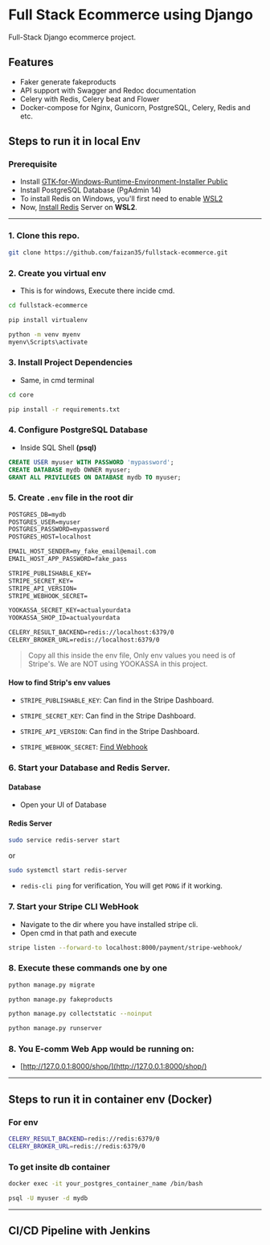 # Full Stack Ecommerce using Django

Full-Stack Django ecommerce project.

## Features

- Faker generate fakeproducts
- API support with Swagger and Redoc documentation
- Celery with Redis, Celery beat and Flower
- Docker-compose for Nginx, Gunicorn, PostgreSQL, Celery, Redis and etc.

## Steps to run it in local Env

### Prerequisite

- Install [GTK-for-Windows-Runtime-Environment-Installer Public](https://github.com/tschoonj/GTK-for-Windows-Runtime-Environment-Installer/releases)
- Install PostgreSQL Database (PgAdmin 14)
- To install Redis on Windows, you'll first need to enable [WSL2](https://learn.microsoft.com/en-us/windows/wsl/install)
- Now, [Install Redis](https://redis.io/docs/latest/operate/oss_and_stack/install/install-redis/install-redis-on-windows/) Server on **WSL2**.

---

### 1. Clone this repo.

```sh
git clone https://github.com/faizan35/fullstack-ecommerce.git
```

### 2. Create you virtual env

- This is for windows, Execute there incide cmd.

```sh
cd fullstack-ecommerce

pip install virtualenv

python -m venv myenv
myenv\Scripts\activate
```

### 3. Install Project Dependencies

- Same, in cmd terminal

```sh
cd core

pip install -r requirements.txt
```

### 4. Configure PostgreSQL Database

- Inside SQL Shell **(psql)**

```sql
CREATE USER myuser WITH PASSWORD 'mypassword';
CREATE DATABASE mydb OWNER myuser;
GRANT ALL PRIVILEGES ON DATABASE mydb TO myuser;
```

### 5. Create `.env` file in the root dir

```txt
POSTGRES_DB=mydb
POSTGRES_USER=myuser
POSTGRES_PASSWORD=mypassword
POSTGRES_HOST=localhost

EMAIL_HOST_SENDER=my_fake_email@email.com
EMAIL_HOST_APP_PASSWORD=fake_pass

STRIPE_PUBLISHABLE_KEY=
STRIPE_SECRET_KEY=
STRIPE_API_VERSION=
STRIPE_WEBHOOK_SECRET=

YOOKASSA_SECRET_KEY=actualyourdata
YOOKASSA_SHOP_ID=actualyourdata

CELERY_RESULT_BACKEND=redis://localhost:6379/0
CELERY_BROKER_URL=redis://localhost:6379/0
```

> Copy all this inside the env file, Only env values you need is of Stripe's.
> We are NOT using YOOKASSA in this project.

#### How to find Strip's env values

- `STRIPE_PUBLISHABLE_KEY`: Can find in the Stripe Dashboard.

- `STRIPE_SECRET_KEY`: Can find in the Stripe Dashboard.

- `STRIPE_API_VERSION`: Can find in the Stripe Dashboard.

- `STRIPE_WEBHOOK_SECRET`: [Find Webhook](./Stripe-Setup/webhook.md)

### 6. Start your Database and Redis Server.

#### Database

- Open your UI of Database

#### Redis Server

```sh
sudo service redis-server start
```

or

```sh
sudo systemctl start redis-server
```

- `redis-cli ping` for verification, You will get `PONG` if it working.

### 7. Start your Stripe CLI WebHook

- Navigate to the dir where you have installed stripe cli.
- Open cmd in that path and execute

```sh
stripe listen --forward-to localhost:8000/payment/stripe-webhook/
```

### 8. Execute these commands one by one

```sh
python manage.py migrate

python manage.py fakeproducts

python manage.py collectstatic --noinput

python manage.py runserver
```

### 8. You E-comm Web App would be running on:

- [http://127.0.0.1:8000/shop/](http://127.0.0.1:8000/shop/)

---

## Steps to run it in container env (Docker)

### For env

```sh
CELERY_RESULT_BACKEND=redis://redis:6379/0
CELERY_BROKER_URL=redis://redis:6379/0
```

### To get insite db container

```sh
docker exec -it your_postgres_container_name /bin/bash
```

```sh
psql -U myuser -d mydb
```

---

## CI/CD Pipeline with Jenkins
